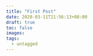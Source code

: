 ```yaml
---
title: "First Post"
date: 2020-03-11T21:56:13+08:00
draft: true
toc: false
images:
tags:
  - untagged
---
```



